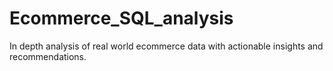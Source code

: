# Ecommerce_SQL_analysis
In depth analysis of real world ecommerce data with actionable insights and recommendations. 
